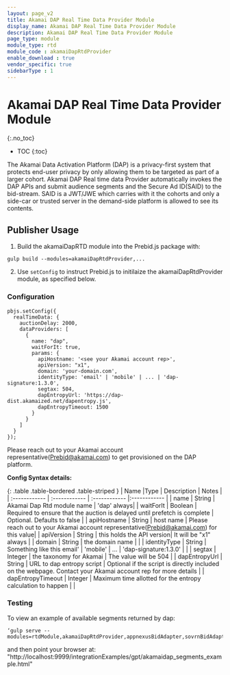 ```yaml
---
layout: page_v2
title: Akamai DAP Real Time Data Provider Module
display_name: Akamai DAP Real Time Data Provider Module
description: Akamai DAP Real Time Data Provider Module
page_type: module
module_type: rtd
module_code : akamaiDapRtdProvider
enable_download : true
vendor_specific: true
sidebarType : 1
---
```


# Akamai DAP Real Time Data Provider Module
{:.no_toc}

* TOC
{:toc}

The Akamai Data Activation Platform (DAP) is a privacy-first system that protects end-user privacy by only allowing them to be targeted as part of a larger cohort. Akamai DAP Real time data Provider automatically invokes the DAP APIs and submit audience segments and the Secure Ad ID(SAID) to the bid-stream.  SAID is a JWT/JWE which carries with it the cohorts and only a side-car or trusted server in the demand-side platform is allowed to see its contents.


## Publisher Usage

1) Build the akamaiDapRTD module into the Prebid.js package with:

```
gulp build --modules=akamaiDapRtdProvider,...
```

2) Use `setConfig` to instruct Prebid.js to initilaize the akamaiDapRtdProvider module, as specified below.

### Configuration

```
pbjs.setConfig({
  realTimeData: {
    auctionDelay: 2000,
    dataProviders: [
      {
        name: "dap",
        waitForIt: true,
        params: {
          apiHostname: '<see your Akamai account rep>',
          apiVersion: "x1",
          domain: 'your-domain.com',
          identityType: 'email' | 'mobile' | ... | 'dap-signature:1.3.0',
          segtax: 504,
          dapEntropyUrl: 'https://dap-dist.akamaized.net/dapentropy.js',
          dapEntropyTimeout: 1500
        }
      }
    ]
  }
});
```

Please reach out to your Akamai account representative(Prebid@akamai.com) to get provisioned on the DAP platform.


**Config Syntax details:**

{: .table .table-bordered .table-striped }
| Name  |Type | Description   | Notes  |
| :------------ | :------------ | :------------ |:------------ |
| name | String | Akamai Dap Rtd module name | 'dap' always|
| waitForIt | Boolean | Required to ensure that the auction is delayed until prefetch is complete | Optional. Defaults to false |
| apiHostname | String | host name | Please reach out to your Akamai account representative(Prebid@akamai.com) for this value|
| apiVersion | String | this holds the API version| It will be "x1" always |
| domain | String | the domain name | |
| identityType | String | Something like this email' | 'mobile' | ... | 'dap-signature:1.3.0' | |
| segtax | Integer | the taxonomy for Akamai | The value will be 504 |
| dapEntropyUrl | String | URL to dap entropy script | Optional if the script is directly included on the webpage. Contact your Akamai account rep for more details |
| dapEntropyTimeout | Integer | Maximum time allotted for the entropy calculation to happen | |

### Testing
To view an example of available segments returned by dap:
```
‘gulp serve --modules=rtdModule,akamaiDapRtdProvider,appnexusBidAdapter,sovrnBidAdapter’
```
and then point your browser at:
"http://localhost:9999/integrationExamples/gpt/akamaidap_segments_example.html"
